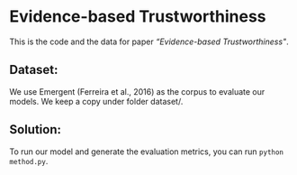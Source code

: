 # Evidence-based Trustworthiness

This is the code and the data for paper *“Evidence-based Trustworthiness"*.

## Dataset:
We use Emergent (Ferreira et al., 2016) as the corpus to evaluate our models. We keep a copy under folder dataset/.

## Solution:
To run our model and generate the evaluation metrics, you can run ```python method.py```.